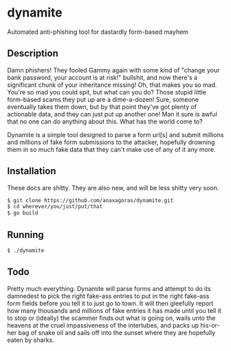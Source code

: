dynamite
========

Automated anti-phishing tool for dastardly form-based mayhem

## Description

Damn phishers! They fooled Gammy again with some kind of "change your bank password, your account is at risk!" bullshit, and now there's a significant chunk of your inheritance missing!  Oh, that makes you so mad.  You're so mad you could spit, but what can you do? Those stupid little form-based scams they put up are a dime-a-dozen! Sure, someone eventually takes them down, but by that point they've got plenty of actionable data, and they can just put up another one! Man it sure is awful that no one can do anything about this. What has the world come to?

Dynamite is a simple tool designed to parse a form url[s] and submit millions and millions of fake form submissions to the attacker, hopefully drowning them in so much fake data that they can't make use of any of it any more.

## Installation

These docs are shitty.  They are also new, and will be less shitty very soon.

```bash
$ git clone https://github.com/anaxagoras/dynamite.git
$ cd wherever/you/just/put/that
$ go build
```

## Running

```bash
$ ./dynamite
```

## Todo

Pretty much everything.
Dynamite will parse forms and attempt to do its damnedest to pick the right fake-ass entries to put in the right fake-ass form fields before you tell it to just go to town. It will then gleefully report how many thousands and millions of fake entries it has made until you tell it to stop or (ideally) the scammer finds out what is going on, wails unto the heavens at the cruel impassiveness of the intertubes, and packs up his-or-her bag of snake oil and sails off into the sunset where they are hopefully eaten by sharks.
